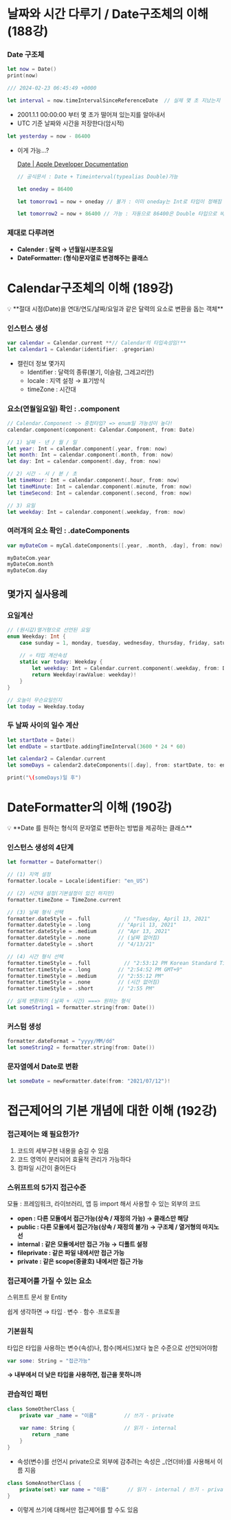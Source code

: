 # 날짜와 시간 다루기 / Date구조체의 이해 (188강)

### Date 구조체

```swift
let now = Date()
print(now) 

/// 2024-02-23 06:45:49 +0000

let interval = now.timeIntervalSinceReferenceDate  // 실제 몇 초 지났는지
```

- 2001.1.1 00:00:00 부터 몇 초가 떨어져 있는지를 알아내서
- UTC 기준 날짜와 시간을 저장한다(암시적)

```swift
let yesterday = now - 86400
```

- 이게 가능…?
    
    [Date | Apple Developer Documentation](https://developer.apple.com/documentation/foundation/date)
    
    ```swift
    // 공식문서 : Date + Timeinterval(typealias Double)가능
    
    let oneday = 86400 
    
    let tomorrow1 = now + oneday // 불가 : 이미 oneday는 Int로 타입이 정해짐
    
    let tomorrow2 = now + 86400 // 가능 : 자동으로 86400은 Double 타입으로 바뀌어서 덧셈
    ```
    

### 제대로 다루려면

- **Calender : 달력 → 년월일시분초요일**
- **DateFormatter: (형식)문자열로 변경해주는 클래스**

# Calendar구조체의 이해 (189강)

<aside>
💡 **절대 시점(Date)을 연대/연도/날짜/요일과 같은 달력의 요소로 변환을 돕는 객체**

</aside>

### 인스턴스 생성

```swift
var calendar = Calendar.current **// Calendar의 타입속성임!**
let calendar1 = Calendar(identifier: .gregorian)
```

- 캘린더 정보 몇가지
    - Identifier : 달력의 종류(불기, 이슬람, 그레고리안)
    - locale : 지역 설정 → 표기방식
    - timeZone : 시간대

### 요소(연월일요일) 확인 : .component

```swift
// Calendar.Component -> 중첩타입? => enum일 가능성이 높다!
calendar.component(component: Calendar.Component, from: Date)

// 1) 날짜 - 년 / 월 / 일
let year: Int = calendar.component(.year, from: now)
let month: Int = calendar.component(.month, from: now)
let day: Int = calendar.component(.day, from: now)

// 2) 시간 - 시 / 분 / 초
let timeHour: Int = calendar.component(.hour, from: now)
let timeMinute: Int = calendar.component(.minute, from: now)
let timeSecond: Int = calendar.component(.second, from: now)

// 3) 요일
let weekday: Int = calendar.component(.weekday, from: now)
```

### 여러개의 요소 확인 : .dateComponents

```swift
var myDateCom = myCal.dateComponents([.year, .month, .day], from: now)

myDateCom.year
myDateCom.month
myDateCom.day
```

## 몇가지 실사용례

### 요일계산

```swift
// (원시값)열거형으로 선언된 요일
enum Weekday: Int {
    case sunday = 1, monday, tuesday, wednesday, thursday, friday, saturday
    
    // ⭐️ 타입 계산속성
    static var today: Weekday {
        let weekday: Int = Calendar.current.component(.weekday, from: Date())  // 요일을 나타내는 정수
        return Weekday(rawValue: weekday)!
    }
}

// 오늘이 무슨요일인지
let today = Weekday.today
```

### 두 날짜 사이의 일수 계산

```swift
let startDate = Date()
let endDate = startDate.addingTimeInterval(3600 * 24 * 60)

let calendar2 = Calendar.current
let someDays = calendar2.dateComponents([.day], from: startDate, to: endDate).day!

print("\(someDays)일 후")
```

# DateFormatter의 이해 (190강)

<aside>
💡 **Date 를 원하는 형식의 문자열로 변환하는 방법을 제공하는 클래스**

</aside>

### 인스턴스 생성의 4단계

```swift
let formatter = DateFormatter()

// (1) 지역 설정
formatter.locale = Locale(identifier: "en_US")

// (2) 시간대 설정(기본설정이 있긴 하지만)
formatter.timeZone = TimeZone.current

// (3) 날짜 형식 선택
formatter.dateStyle = .full           // "Tuesday, April 13, 2021"
formatter.dateStyle = .long         // "April 13, 2021"
formatter.dateStyle = .medium       // "Apr 13, 2021"
formatter.dateStyle = .none         // (날짜 없어짐)
formatter.dateStyle = .short        // "4/13/21"

// (4) 시간 형식 선택
formatter.timeStyle = .full           // "2:53:12 PM Korean Standard Time"
formatter.timeStyle = .long         // "2:54:52 PM GMT+9"
formatter.timeStyle = .medium       // "2:55:12 PM"
formatter.timeStyle = .none         // (시간 없어짐)
formatter.timeStyle = .short        // "2:55 PM"

// 실제 변환하기 (날짜 + 시간) ===> 원하는 형식
let someString1 = formatter.string(from: Date())
```

### 커스텀 생성

```swift
formatter.dateFormat = "yyyy/MM/dd"
let someString2 = formatter.string(from: Date())
```

### 문자열에서 Date로 변환

```swift
let someDate = newFormatter.date(from: "2021/07/12")!
```

# 접근제어의 기본 개념에 대한 이해 (192강)

### 접근제어는 왜 필요한가?

1. 코드의 세부구현 내용을 숨길 수 있음
2. 코드 영역이 분리되어 효율적 관리가 가능하다
3. 컴파일 시간이 줄어든다

### 스위프트의 5가지 접근수준

모듈 : 프레임워크, 라이브러리, 앱 등 import 해서 사용할 수 있는 외부의 코드

- **open : 다른 모듈에서 접근가능(상속 / 재정의 가능) → 클래스만 해당**
- **public : 다른 모듈에서 접근가능(상속 / 재정의 불가) → 구조체 / 열거형의 마지노선**
- **internal : 같은 모듈에서만 접근 가능 → 디폴트 설정**
- **fileprivate : 같은 파일 내에서만 접근 가능**
- **private : 같은 scope(중괄호) 내에서만 접근 가능**

### 접근제어를 가질 수 있는 요소

스위프트 문서 왈 Entity

쉽게 생각하면 → 타입 ∙ 변수 ∙ 함수 ∙프로토콜

### 기본원칙

타입은 타입을 사용하는 변수(속성)나, 함수(메서드)보다 높은 수준으로 선언되어야함

```swift
var some: String = "접근가능" 
```

**→ 내부에서 더 낮은 타입을 사용하면, 접근을 못하니까**

### 관습적인 패턴

```swift
class SomeOtherClass {
    private var _name = "이름"         // 쓰기 - private
    
    var name: String {                // 읽기 - internal
        return _name
    }
}
```

- 속성(변수)를 선언시 private으로 외부에 감추려는 속성은 _(언더바)를 사용해서 이름 지음

```swift
class SomeAnotherClass {
    private(set) var name = "이름"      // 읽기 - internal / 쓰기 - private
}
```

- 이렇게 쓰기에 대해서만 접근제어를 할 수도 있음
